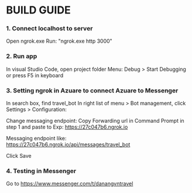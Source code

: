 # **BUILD GUIDE** #

### 1. Connect localhost to server

Open ngrok.exe
Run: "ngrok.exe http 3000"

### 2. Run app ###

In visual Studio Code, open project folder
Menu: Debug > Start Debugging or press F5 in keyboard

### 3. Setting ngrok in Azuare to connect Azuare to Messenger

In search box, find travel_bot
In right list of menu > Bot management, click Settings > Configuration:

Change messaging endpoint:
Copy Forwarding url in Command Prompt in step 1 and paste to 
Exp: https://27c047b6.ngrok.io 

Messaging endpoint like:
https://27c047b6.ngrok.io/api/messages/travel_bot

Click Save 

### 4. Testing in Messenger

Go to https://www.messenger.com/t/danangvntravel




